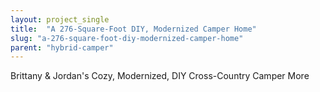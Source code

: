 ```yaml
---
layout: project_single
title:  "A 276-Square-Foot DIY, Modernized Camper Home"
slug: "a-276-square-foot-diy-modernized-camper-home"
parent: "hybrid-camper"
---
```

Brittany & Jordan's Cozy, Modernized, DIY Cross-Country Camper                                                                                                                                                                                 More